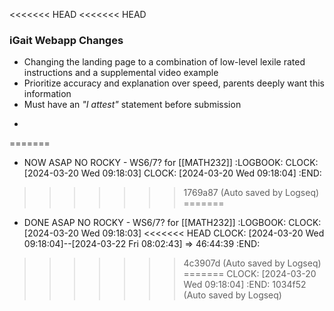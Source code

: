 <<<<<<< HEAD
<<<<<<< HEAD
### iGait Webapp Changes
* Changing the landing page to a combination of low-level lexile rated instructions and a supplemental video example
* Prioritize accuracy and explanation over speed, parents deeply want this information
* Must have an *"I attest"* statement before submission
-
=======
- NOW ASAP NO ROCKY - WS6/7? for [[MATH232]]
  :LOGBOOK:
  CLOCK: [2024-03-20 Wed 09:18:03]
  CLOCK: [2024-03-20 Wed 09:18:04]
  :END:
>>>>>>> 1769a87 (Auto saved by Logseq)
=======
- DONE ASAP NO ROCKY - WS6/7? for [[MATH232]]
  :LOGBOOK:
  CLOCK: [2024-03-20 Wed 09:18:03]
<<<<<<< HEAD
  CLOCK: [2024-03-20 Wed 09:18:04]--[2024-03-22 Fri 08:02:43] =>  46:44:39
  :END:
>>>>>>> 4c3907d (Auto saved by Logseq)
=======
  CLOCK: [2024-03-20 Wed 09:18:04]
  :END:
>>>>>>> 1034f52 (Auto saved by Logseq)
